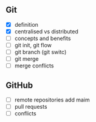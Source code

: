 ## Git
- [x] definition
- [x] centralised vs distributed
- [ ] concepts and benefits
- [ ] git init, git flow
- [ ] git branch (git switc)
- [ ] git merge
- [ ] merge conflicts
## GitHub
- [ ] remote repositories add maim
- [ ] pull requests
- [ ] conflicts
